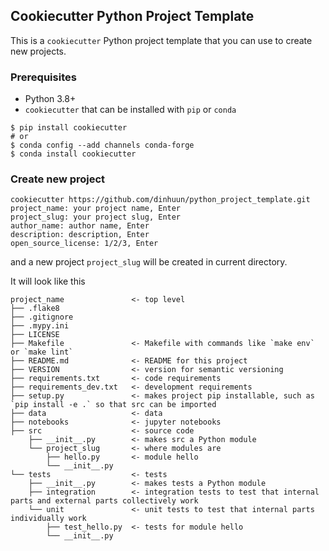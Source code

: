 ## Cookiecutter Python Project Template

This is a `cookiecutter` Python project template that you can use to create new projects.

### Prerequisites
* Python 3.8+
* `cookiecutter` that can be installed with `pip` or `conda`

```
$ pip install cookiecutter
# or
$ conda config --add channels conda-forge
$ conda install cookiecutter
```

### Create new project
```
cookiecutter https://github.com/dinhuun/python_project_template.git
project_name: your project name, Enter
project_slug: your project slug, Enter
author_name: author name, Enter
description: description, Enter
open_source_license: 1/2/3, Enter
```
and a new project `project_slug` will be created in current directory.

It will look like this
```
project_name               <- top level
├── .flake8
├── .gitignore
├── .mypy.ini
├── LICENSE
├── Makefile               <- Makefile with commands like `make env` or `make lint`
├── README.md              <- README for this project
├── VERSION                <- version for semantic versioning
├── requirements.txt       <- code requirements
├── requirements_dev.txt   <- development requirements
├── setup.py               <- makes project pip installable, such as `pip install -e .` so that src can be imported
├── data                   <- data
├── notebooks              <- jupyter notebooks
├── src                    <- source code
    ├── __init__.py        <- makes src a Python module
    └── project_slug       <- where modules are
        ├── hello.py       <- module hello
        └── __init__.py
└── tests                  <- tests
    ├── __init__.py        <- makes tests a Python module
    ├── integration        <- integration tests to test that internal parts and external parts collectively work
    └── unit               <- unit tests to test that internal parts individually work
        ├── test_hello.py  <- tests for module hello
        └── __init__.py
```